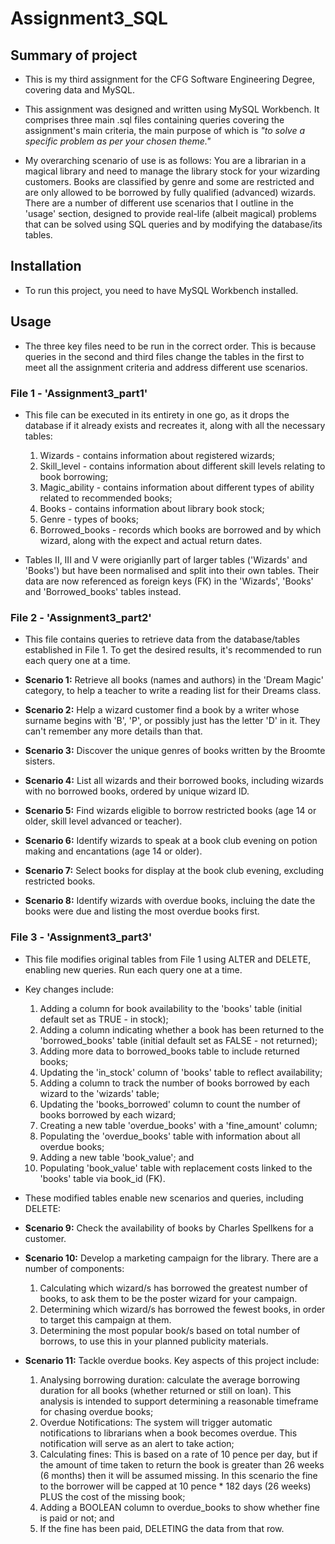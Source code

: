 # Assignment3_SQL

## Summary of project ##

* This is my third assignment for the CFG Software Engineering Degree, covering data and MySQL.

* This assignment was designed and written using MySQL Workbench. It comprises three main .sql files containing queries covering the assignment's main criteria, the main purpose of which is *"to solve a specific problem as per your chosen theme."*

* My overarching scenario of use is as follows: You are a librarian in a magical library and need to manage the library stock for your wizarding customers. Books are classified by genre and some are restricted and are only allowed to be borrowed by fully qualified (advanced) wizards. There are a number of different use scenarios that I outline in the 'usage' section, designed to provide real-life (albeit magical) problems that can be solved using SQL queries and by modifying the database/its tables.

## Installation ##

* To run this project, you need to have MySQL Workbench installed.

## Usage ##

* The three key files need to be run in the correct order. This is because queries in the second and third files change the tables in the first to meet all the assignment criteria and address different use scenarios.

### File 1 - 'Assignment3_part1' ###

* This file can be executed in its entirety in one go, as it drops the database if it already exists and recreates it, along with all the necessary tables:
  1. Wizards - contains information about registered wizards;
  2. Skill_level -  contains information about different skill levels relating to book borrowing;
  3. Magic_ability - contains information about different types of ability related to recommended books;
  4. Books - contains information about library book stock;
  5. Genre - types of books;
  6. Borrowed_books - records which books are borrowed and by which wizard, along with the expect and actual return dates.

* Tables II, III and V were origianlly part of larger tables ('Wizards' and 'Books') but have been normalised and split into their own tables. Their data are now referenced as foreign keys (FK) in the 'Wizards', 'Books' and 'Borrowed_books' tables instead.

### File 2 - 'Assignment3_part2' ### 

* This file contains queries to retrieve data from the database/tables established in File 1. To get the desired results, it's recommended to run each query one at a time.

* **Scenario 1:** Retrieve all books (names and authors) in the 'Dream Magic' category, to help a teacher to write a reading list for their Dreams class.
  
* **Scenario 2:** Help a wizard customer find a book by a writer whose surname begins with 'B', 'P', or possibly just has the letter 'D' in it. They can't remember any more details than that.
  
* **Scenario 3:** Discover the unique genres of books written by the Broomte sisters.
  
* **Scenario 4:** List all wizards and their borrowed books, including wizards with no borrowed books, ordered by unique wizard ID.

* **Scenario 5:** Find wizards eligible to borrow restricted books (age 14 or older, skill level advanced or teacher).

* **Scenario 6:** Identify wizards to speak at a book club evening on potion making and encantations (age 14 or older).

* **Scenario 7:** Select books for display at the book club evening, excluding restricted books.

* **Scenario 8:** Identify wizards with overdue books, incluing the date the books were due and listing the most overdue books first.

### File 3 - 'Assignment3_part3' ### 

* This file modifies original tables from File 1 using ALTER and DELETE, enabling new queries. Run each query one at a time.
  
* Key changes include:
  
  1. Adding a column for book availability to the 'books' table (initial default set as TRUE - in stock);
  2. Adding a column indicating whether a book has been returned to the 'borrowed_books' table (initial default set as FALSE - not returned);
  3. Adding more data to borrowed_books table to include returned books;
  4. Updating the 'in_stock' column of 'books' table to reflect availability;
  5. Adding a column to track the number of books borrowed by each wizard to the 'wizards' table;
  6. Updating the 'books_borrowed' column to count the number of books borrowed by each wizard;
  7. Creating a new table 'overdue_books' with a 'fine_amount' column;
  8. Populating the 'overdue_books' table with information about all overdue books;
  9. Adding a new table 'book_value'; and
  10. Populating 'book_value' table with replacement costs linked to the 'books' table via book_id (FK).

* These modified tables enable new scenarios and queries, including DELETE:

* **Scenario 9:** Check the availability of books by Charles Spellkens for a customer.

* **Scenario 10:** Develop a marketing campaign for the library. There are a number of components:
  1. Calculating which wizard/s has borrowed the greatest number of books, to ask them to be the poster wizard for your campaign.
  2. Determining which wizard/s has borrowed the fewest books, in order to target this campaign at them.
  3. Determining the most popular book/s based on total number of borrows, to use this in your planned publicity materials.

* **Scenario 11:** Tackle overdue books. Key aspects of this project include:
  1. Analysing borrowing duration: calculate the average borrowing duration for all books (whether returned or still on loan). This analysis is intended to support determining a reasonable timeframe for chasing overdue books;
  2. Overdue Notifications: The system will trigger automatic notifications to librarians when a book becomes overdue. This notification will serve as an alert to take action;
  3. Calculating fines: This is based on a rate of 10 pence per day, but if the amount of time taken to return the book is greater than 26 weeks (6 months) then it will be assumed missing. In this scenario the fine to the borrower will be capped at 10 pence * 182 days (26 weeks) PLUS the cost of the missing book;
  4. Adding a BOOLEAN column to overdue_books to show whether fine is paid or not; and
  5. If the fine has been paid, DELETING the data from that row.
